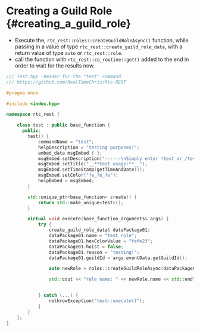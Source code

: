 Creating a Guild Role {#creating_a_guild_role}
============
- Execute the, `rtc_rest::roles::createGuildRoleAsync()` function, while passing in a value of type `rtc_rest::create_guild_role_data`, with a return value of type `auto` or `rtc_rest::role`.
- call the function with `rtc_rest::co_routine::get()` added to the end in order to wait for the results now.

```cpp
/// Test.hpp -header for the "test" command.
/// https://github.com/RealTimeChris/Rtc-REST

#pragma once

#include <index.hpp>

namespace rtc_rest {

	class test : public base_function {
	  public:
		test() {
			commandName = "test";
			helpDescription = "testing purposes!";
			embed_data msgEmbed { };
			msgEmbed.setDescription("------\nSimply enter !test or /test!\n------");
			msgEmbed.setTitle("__**test usage:**__");
			msgEmbed.setTimeStamp(getTimeAndDate());
			msgEmbed.setColor("fe_fe_fe");
			helpEmbed = msgEmbed;
		}

		std::unique_ptr<base_function> create() {
			return std::make_unique<test>();
		}

		virtual void execute(base_function_arguments& args) {
			try {
				create_guild_role_data& dataPackage01;
				dataPackage01.name = "test role";
				dataPackage01.hexColorValue = "fefe23";
				dataPackage01.hoist = false;
				dataPackage01.reason = "testing!";
				dataPackage01.guildId = args.eventData.getGuildId();

				auto newRole = roles::createGuildRoleAsync(dataPackage01).get();

				std::cout << "role name: " << newRole.name << std::endl;


			} catch (...) {
				rethrowException("test::execute()");
			}
		}
	};
}


```
